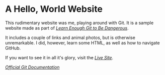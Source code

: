 # A Hello, World Website

This rudimentary website was me, playing around with Git. It is a sample website made as part of [*Learn Enough Git to Be Dangerous*](http://learnenough.com/git-tutorial).

It includes a couple of links and animal photos, but is otherwise unremarkable. I did, however, learn some HTML, as well as how to navigate GitHub.

If you want to see it in all it's glory, visit the [*Live Site*](http://tiffanydenny.github.io/website). 

[*Official Git Documentation*](https://git-scm.com/doc)
